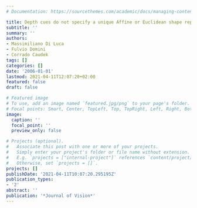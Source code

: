 ```yaml
---
# Documentation: https://sourcethemes.com/academic/docs/managing-content/

title: Depth cues do not specify a unique Affine or Euclidean shape representation
subtitle: ''
summary: ''
authors:
- Massimiliano Di Luca
- Fulvio Domini
- Corrado Caudek
tags: []
categories: []
date: '2006-01-01'
lastmod: 2021-04-11T12:07:20+02:00
featured: false
draft: false

# Featured image
# To use, add an image named `featured.jpg/png` to your page's folder.
# Focal points: Smart, Center, TopLeft, Top, TopRight, Left, Right, BottomLeft, Bottom, BottomRight.
image:
  caption: ''
  focal_point: ''
  preview_only: false

# Projects (optional).
#   Associate this post with one or more of your projects.
#   Simply enter your project's folder or file name without extension.
#   E.g. `projects = ["internal-project"]` references `content/project/deep-learning/index.md`.
#   Otherwise, set `projects = []`.
projects: []
publishDate: '2021-04-11T10:07:20.295195Z'
publication_types:
- '2'
abstract: ''
publication: '*Journal of Vision*'
---
```

